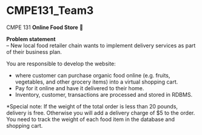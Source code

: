 # CMPE131_Team3
CMPE 131
<b>Online Food Store</b> 🌱

<b>Problem statement</b>
<br>
  – New local food retailer chain wants to implement delivery services as part of their business plan.  

You are responsible to develop the website:
- where customer can purchase organic food online (e.g. fruits, vegetables, and other grocery items) into a virtual shopping cart.
- Pay for it online and have it delivered to their home.  
- Inventory, customer, transactions are processed and stored in RDBMS.

*Special note: If the weight of the total order is less than 20 pounds, delivery is free.  Otherwise you will 
add a delivery charge of $5 to the order.  You need to track the weight of each food item in the database 
and shopping cart.
